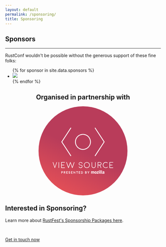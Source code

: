 ```yaml
---
layout: default
permalink: /sponsoring/
title: Sponsoring
---
```


<div class="popout sponsors">
  <section>
    <h1>Sponsors</h1>
    <hr />
    <p>
      RustConf wouldn't be possible without the generous support of these fine folks:
    </p>
      <ul>
        {% for sponsor in site.data.sponsors %}
          <li><a href="{{sponsor.link}}" title="{{sponsor.name}}"><img src="/assets/sponsors/{{sponsor.logoName}}" /></a></li>
        {% endfor %}
      </ul>
  </section>

  <section style="text-align:center">
    <h2>Organised in partnership with</h2>
    <a title="view source by Mozilla" href="https://viewsourceconf.org/berlin-2016/" style="background-color: #b93c5a;background-image: linear-gradient(26deg,#f05556,#b93c5a 50%);display: flex; justify-content: center;align-items: center;box-sizing: border-box;min-height: 220px;min-width: 220px; height: 30vw; width: 30vw;border-radius: 100%; margin: 1vw auto;color: white;">
      <svg xmlns="http://www.w3.org/2000/svg" viewBox="0 0 372.3 283.3" style="height: 65%;width: 68%;fill: currentColor;" width="372" height="283" role="image" aria-labelledby="vs_logo_v">
        <path role="presentation" d="M296.1 280.3c-.3 0-.6-.1-.8-.4-.2-.4-.3-.7-.3-3.2v-11.2c0-1.3 0-2.5-.2-3.8l-3.9.9c.1 1.4.2 2.9.2 4.3v10.7c-.1 1.1 0 2.2.3 3.2.6 1.3 1.9 2.1 3.4 2 .8 0 1.5-.1 2.2-.4l-.6-2.2c0 .1-.1.1-.3.1zM77 274.7c.5-.7.8-1.5.8-2.4 0-1.1-.5-2.2-1.3-3-.9-.8-2-1.3-3.2-1.2h-4.2c-.7 0-1.2.5-1.2 1.2v12c0 .6.5 1.2 1.1 1.2.7 0 1.2-.5 1.2-1.2v-4.8h2l2.7 5.4c.2.4.6.7 1.1.7.2 0 .4 0 .5-.1.6-.3.9-1 .6-1.6l-2.3-4.6c.9-.3 1.7-.9 2.2-1.6zm-2.1-1.1c-.4.3-.9.5-1.4.5h-3.1v-3.6h3c.5 0 1.1.2 1.5.5.7.6.8 1.6.2 2.3-.1.1-.1.2-.2.3zm16.9-3.1c.7 0 1.2-.5 1.2-1.2 0-.3-.1-.6-.3-.8-.2-.2-.5-.4-.8-.4h-7.3c-.3 0-.6.1-.8.4-.2.2-.4.5-.3.8v12c0 .7.5 1.2 1.2 1.2H92c.7 0 1.2-.5 1.2-1.2 0-.3-.1-.6-.3-.8-.2-.2-.5-.4-.8-.4H86v-3.6h4.4c.3 0 .6-.1.8-.3.5-.5.5-1.2 0-1.7-.2-.2-.5-.3-.8-.3H86v-3.6l5.8-.1zm10.6 3.7c-.8.1-1.6-.2-2.1-.7-.2-.2-.4-.6-.4-.9 0-.6.3-1.1.7-1.5.5-.4 1-.6 1.6-.6.6 0 1.1.1 1.6.3.5.2.8.6 1 1 .1.3.3.6.5.7.3.2.6.2.9.1.3-.1.6-.3.7-.5.2-.3.2-.6.1-.9-.3-1.1-1-2-2-2.5-.9-.5-1.9-.7-2.9-.7-1.2 0-2.4.4-3.3 1.2-.9.8-1.4 1.9-1.4 3-.1 1 .3 2 1 2.7 1 1 2.4 1.5 3.8 1.4h.1c.8-.1 1.5.2 2.1.7.2.2.4.6.4.9 0 .6-.3 1.1-.7 1.5-.4.4-1 .6-1.6.6-.6 0-1.1-.1-1.7-.3-.5-.2-.8-.6-1-1-.1-.3-.3-.6-.5-.7-.3-.2-.6-.2-.9-.1-.3.1-.6.3-.7.5-.2.3-.2.6-.1.9.3 1.1 1 2 2 2.5.9.5 1.9.7 2.9.7 1.2 0 2.4-.4 3.3-1.2.9-.8 1.4-1.8 1.4-3 .1-1-.3-2-1-2.7-1.1-1-2.4-1.5-3.8-1.4zm36-6c-.3 0-.6.1-.8.4-.2.2-.3.5-.3.8v8.6l-7.2-9.3c-.1-.2-.4-.3-.6-.4-.2-.1-.5-.1-.7 0-.2.1-.4.2-.6.4-.1.2-.2.4-.2.7v12c.1.7.6 1.1 1.3 1.1.6-.1 1-.5 1.1-1.1v-8.6l7.2 9.3.1.1h.9l.2-.1.1-.1h.1v-.3-.1-.1-.1-12.2c-.1-.3-.3-.8-.6-1zm-19.5-21.3s0 .1 0 0l.2.3.2.2.1.1.2.1.1.1.2.1.2.1h.6l.2-.1.2-.1.1-.1.2-.1.1-.1.2-.2c.1-.1.1-.1.1-.2v-.1s0-.1.1-.1l11.6-33.2c.1-.4.1-.8-.1-1.2-.2-.4-.5-.7-.9-.8l-.6-.2-.6.3c-.4.2-.7.5-.8.9l-10.2 29.1-10.2-29.1v-.1c0-.1 0-.1-.1-.1 0 0 0-.1-.1-.1 0 0 0-.1-.1-.1l-.1-.1-.1-.1-.1-.1-.1-.1v-.1h-.4l-.2-.1h-.4-.2l-.1.1h-.1l-.1.1-.2.1-.1.1-.1.1-.1.1-.1.1s0 .1-.1.1l-.1.1c-.1.2-.1.2-.1.1l-10.2 29.1-10.2-29.1c-.1-.4-.4-.7-.8-.9-.7-.4-1.6-.1-2 .7-.2.4-.2.8-.1 1.2l11.6 33.2s0 .1.1.1v.1l.1.2.2.2.1.1.2.1.1.1.2.1.2.1h.6l.2-.1.2-.1.1-.1.2-.1.1-.1.2-.2c.1-.1.1-.1.1-.2v-.1s0-.1.1-.1l10.4-29.1 10.2 29.1c-.1 0-.1 0 0 .1zm2.6 23.6c.7 0 1.2-.5 1.2-1.2 0-.3-.1-.6-.3-.8-.2-.2-.5-.4-.8-.4h-7.3c-.3 0-.6.1-.8.4-.2.2-.4.5-.3.8v12c0 .6.5 1.1 1.1 1.2h7.3c.7 0 1.2-.5 1.2-1.2 0-.3-.1-.6-.3-.8-.2-.2-.5-.4-.8-.4h-6.1v-3.6h4.4c.3 0 .6-.1.8-.3.5-.5.5-1.2 0-1.7-.2-.2-.5-.3-.8-.3h-4.4v-3.6l5.9-.1zm138.3-96.2c1.1.7 2.6.4 3.4-.7l55.6-84.9c.5-.8.5-1.9 0-2.7L263.1 1.1c-.7-1.1-2.3-1.4-3.4-.7s-1.4 2.3-.7 3.4l54.8 83.6L259 171c-.7 1-.4 2.5.8 3.3zm111 70.5h-18.5v-13.6h13.8c.8-.1 1.4-.8 1.3-1.7-.1-.7-.6-1.2-1.3-1.3h-13.8v-13.6l18.5.1c.4 0 .8-.1 1.1-.4.3-.3.5-.7.5-1.1 0-.4-.2-.8-.5-1.1-.3-.3-.7-.5-1.1-.4l-20-.1c-.4 0-.8.1-1.1.4-.3.3-.5.7-.5 1.1v33.2c0 .8.7 1.5 1.5 1.5h20c.8 0 1.5-.7 1.5-1.5.1-.9-.5-1.5-1.4-1.5zm-216.7 23.3h-8.4c-.3 0-.6.1-.8.4-.5.5-.5 1.2 0 1.7.2.2.5.4.8.4h3v10.9c0 .3.1.6.4.8.5.5 1.2.5 1.7 0 .2-.2.4-.5.4-.8v-10.9h3c.7-.1 1.1-.6 1.1-1.3-.2-.7-.7-1.1-1.2-1.2zM25.3 211.7l-.6-.2-.5.3c-.4.2-.6.5-.8.9l-10.2 29.1-10.3-29.1c-.1-.4-.4-.7-.8-.9-.7-.4-1.6-.1-2 .7-.2.4-.2.8 0 1.1l11.6 33.1s0 .1.1.1v.1c0 .1.1.1.1.2l.2.2v.1l.1.1.1.1.2.1.2.1h.6l.1-.1.2-.1.1-.1.1-.1.1-.1.2-.2v-.1c.1-.1.1-.1.1-.2v-.1c0-.1.1-.1.1-.1l11.8-33.1c.1-.4.1-.8 0-1.1-.2-.2-.5-.5-.8-.7zm12.1 0c-.8 0-1.5.7-1.5 1.5v33c.1.8.8 1.4 1.7 1.3.7-.1 1.2-.6 1.3-1.3v-33c-.1-.8-.7-1.4-1.5-1.5zm20.9 56.4h-4.2c-.7 0-1.2.5-1.2 1.2v12.1c0 .7.5 1.2 1.2 1.2.3 0 .6-.1.8-.4.2-.2.3-.5.3-.8v-4.8h3.2c1.1 0 2.2-.5 3.1-1.3 1.6-1.5 1.7-4 .2-5.7l-.3-.3c-.8-.8-1.9-1.2-3.1-1.2zm1.5 5.6c-.4.4-.9.6-1.5.5h-3.1v-3.7h3c.6 0 1.1.2 1.5.5.7.6.8 1.6.3 2.3 0 .2-.1.3-.2.4zm13.8-25.9c.8-.1 1.4-.8 1.3-1.7-.1-.7-.6-1.2-1.3-1.3H55.1v-13.6H69c.8-.1 1.4-.8 1.3-1.7-.1-.7-.6-1.2-1.3-1.3H55.1v-13.6h18.5c.4 0 .8-.1 1.1-.4.3-.3.5-.7.4-1.1 0-.4-.2-.8-.4-1.1-.3-.3-.7-.5-1.1-.4l-20-.1c-.4 0-.8.1-1.1.4-.3.3-.5.7-.5 1.1v33.2c0 .8.7 1.5 1.5 1.5l20.1.1zm178 0c6.8 0 12.4-5.5 12.4-12.4v-22.2c0-.4-.1-.8-.4-1.1-.3-.3-.7-.4-1.1-.4-.4 0-.7.2-1 .4-.3.3-.4.7-.4 1.1v22.2c-.2 5.2-4.5 9.3-9.7 9.1-5-.2-9-4.2-9.1-9.1v-22.2c0-.4-.1-.8-.4-1.1-.3-.3-.6-.4-1-.4-.8 0-1.5.6-1.5 1.4v22.3c-.1 6.8 5.4 12.3 12.2 12.4zm-142.5-74.2c.7 1.1 2.3 1.4 3.4.7s1.4-2.3.7-3.4L58.5 87.3l54.8-83.6c.7-1.1.4-2.7-.7-3.4s-2.7-.4-3.4.7L53.5 86c-.5.8-.5 1.9 0 2.7l55.6 84.9zm77-135c-27 0-48.8 21.9-48.8 48.8s21.9 48.8 48.8 48.8 48.8-21.9 48.8-48.8c0-27-21.8-48.9-48.8-48.8zm0 92.7c-24.3 0-43.9-19.7-43.9-44s19.7-43.9 44-43.9c24.2 0 43.8 19.7 43.9 43.9 0 24.3-19.7 44-44 44zm23.9 80.4c-10 0-18.1 8.1-18.1 18.1s8.1 18.1 18.1 18.1 18.1-8.1 18.1-18.1c0-4.8-1.9-9.4-5.3-12.8-3.4-3.5-8-5.4-12.8-5.3zm10.6 28.7c-5.9 5.8-15.4 5.8-21.2-.1s-5.8-15.4.1-21.2c5.9-5.8 15.4-5.8 21.2.1 2.8 2.8 4.4 6.6 4.3 10.6.1 3.9-1.5 7.8-4.4 10.6zm43 27.5c-3.9 0-6.5 3-6.5 7.6s2.6 7.5 6.5 7.5c1.8.1 3.6-.6 4.8-2 1.3-1.6 2-3.6 1.8-5.6.1-1.9-.5-3.8-1.7-5.3s-3-2.3-4.9-2.2zm.1 12.3c-.8 0-1.6-.4-1.9-1.2-.4-1.2-.5-2.4-.5-3.6 0-1.1.1-2.2.4-3.2.3-1.1 1.5-1.7 2.6-1.4.4.1.7.4 1 .7.5.6.8 1.9.8 3.9-.1 3.3-.8 4.7-2.4 4.8zm35-34.5l-7.2-14.6c2.4-.3 4.6-1.5 6.2-3.3 3.5-3.7 3.3-9.5-.3-13l-.2-.2c-2-1.9-4.7-2.9-7.5-2.9h-11.4c-.4 0-.8.2-1.1.4-.3.3-.4.7-.4 1.1v32.9c0 .8.6 1.5 1.4 1.5h.1c.8 0 1.5-.7 1.5-1.5v-14.9h8.4L296 247c.2.5.8.9 1.3.8.2 0 .5 0 .7-.1.4-.2.6-.5.8-.9.2-.4.1-.8-.1-1.1zm-18.8-17.5v-13.5h9.9c2 0 3.9.7 5.3 2 2.6 2.2 3 6.1.8 8.8-.2.3-.5.5-.7.7-1.4 1.3-3.3 2-5.2 2h-10.1zm-26 40.6c-.8-.6-1.8-.9-2.9-.9-1.6 0-3.1.7-4.1 1.9-.2-.3-.4-.5-.6-.7-.8-.8-1.8-1.2-2.9-1.2-1.3 0-2.6.5-3.5 1.5-.1-.5-.2-1-.5-1.5l-3.4.9c.4.7.5 1.6.5 3.7v10.1h3.7v-10.5c.7-.6 1.6-1 2.5-1.1 1 0 1.3.4 1.3 2.2v9.4h3.6v-10.4c.7-.7 1.6-1.1 2.5-1.2 1 0 1.2.3 1.2 2.1v9.5h3.7v-10.2c0-2.1-.3-2.9-1.1-3.6zm32.5-7c-1.3 0-2.4 1-2.4 2.3 0 1.3 1 2.3 2.3 2.3 1.3 0 2.3-1 2.3-2.3 0-1.2-1-2.2-2.2-2.3zm-118 8.7c.7 0 1.2-.5 1.2-1.2 0-.3-.1-.6-.3-.8-.2-.2-.5-.4-.8-.4h-7.3c-.3 0-.6.1-.8.4-.2.2-.4.5-.4.8v12c0 .7.5 1.2 1.1 1.2H168.5c.7 0 1.2-.5 1.2-1.2 0-.3-.1-.6-.4-.8-.2-.2-.5-.4-.8-.4h-6.1v-3.6h4.4c.3 0 .6-.1.8-.3.5-.5.5-1.2 0-1.7-.2-.2-.5-.3-.8-.3h-4.4v-3.6l6-.1zm116 12h3.8v-14.7l-3.8.6v14.1zm-2.1-11.8v-2.6h-10.7v2.6h6.2l-6.8 9.4v2.3h10.6l.9-2.6h-6.6l6.4-9.1zm21.6 9.5c-.3 0-.6-.1-.8-.4-.2-.4-.3-.7-.3-3.2v-11.2c.1-1.3 0-2.5-.2-3.8l-3.9.9c.2 1.4.2 2.9.2 4.3v10.7c0 2.1 0 2.5.3 3.2.6 1.3 1.9 2.1 3.4 2 .8 0 1.5-.1 2.2-.4l-.6-2.2c0 .2-.1.2-.3.1zm33.9-39.8c-.4 0-.8.1-1.1.4-6.2 5.6-15.7 5.1-21.3-1s-5.1-15.7 1-21.3c5.4-4.9 13.5-5.2 19.2-.8.3.3.7.4 1.1.3.4 0 .8-.3 1-.6.2-.3.4-.7.3-1.1 0-.4-.3-.8-.6-1-3.1-2.5-7-3.8-11-3.8-10 0-18.1 8.1-18.1 18.1s8.1 18.1 18.1 18.1c4.5 0 8.9-1.7 12.2-4.7.6-.6.5-1.6-.1-2.2-.1-.2-.4-.3-.7-.4zm-154.7-2.7c.1-2.2-.7-4.4-2.3-6-2-2.2-5.1-3.3-9.1-3.4h-.2c-3.2-.1-5.5-.9-7-2.4-1-1-1.6-2.4-1.5-3.9.1-2 1-3.9 2.5-5.2 1.6-1.4 3.6-2.2 5.7-2.1 1.9 0 3.7.4 5.4 1.2 1.7.7 3 2.2 3.5 4 .1.4.3.7.7.9.3.2.7.3 1.1.1.8-.2 1.3-1 1.1-1.8v-.1c-.7-2.5-2.4-4.6-4.7-5.7-2.2-1.1-4.6-1.7-7.1-1.7-2.9-.1-5.6 1-7.7 2.9-2.1 1.8-3.4 4.4-3.4 7.2-.1 2.3.7 4.5 2.3 6.1 2 2.2 5.1 3.3 9.1 3.4h.1c3.2.1 5.5.9 7 2.4 1 1 1.6 2.4 1.5 3.9-.1 2-1 3.9-2.5 5.2-1.6 1.4-3.6 2.2-5.7 2.1-1.9 0-3.7-.3-5.4-1.1-1.7-.7-3-2.2-3.5-4-.1-.4-.3-.7-.7-.9-.3-.2-.7-.3-1.1-.1-.4.1-.7.3-.9.7-.2.3-.3.7-.1 1.1.7 2.5 2.4 4.6 4.7 5.8 2.2 1.1 4.6 1.7 7.1 1.6 2.9.1 5.6-1 7.7-2.9 2.1-1.9 3.4-4.5 3.4-7.3zm-4.2 30.5h-3c-.3 0-.6.1-.8.3-.2.2-.4.5-.4.8v12c0 .7.5 1.2 1.2 1.2h3c4 0 7.2-3.2 7.2-7.2.1-3.9-3.1-7.1-7.2-7.1zm3.4 10.5c-.9.9-2.1 1.4-3.4 1.4h-1.8v-9.6h1.9c2.7 0 4.8 2.1 4.9 4.7-.1 1.3-.6 2.6-1.6 3.5zm135.3-.6v-.3l.1-4.9c.1-.9 0-1.8-.3-2.6-.6-1.6-2.2-2.5-4.7-2.5-1.4 0-2.7.3-3.9.8-.8.3-1.6.7-2.4 1.2l1.6 2.7c1.2-.9 2.7-1.5 4.2-1.6 1.4 0 1.7.5 1.7 2.1v.6h-.9c-4.6 0-6.9 1.6-6.9 5 0 2.9 1.8 4.5 5 4.5 1 0 2-.2 2.9-.8.3-.2.6-.5.9-.8.4.8 1.2 1.4 2 1.8l2-2.3c-1-.6-1.5-1.8-1.3-2.9zm-3.8 1.3c-.5.6-1.2 1-2 1-.9 0-1.7-.8-1.7-1.8v-.1c0-1.7.9-2.2 3.5-2.2h.2v3.1zm-89.9-11.2c-.3 0-.6.2-.8.4l-3.7 4.6-3.6-4.6c-.2-.2-.5-.4-.8-.4-.3 0-.6.1-.9.3-.5.4-.6 1.2-.2 1.7l4.4 5.5v5.8c0 .3.1.6.4.8.5.5 1.2.5 1.7 0 .2-.2.4-.5.4-.8v-5.8l4.4-5.5c.4-.5.4-1.3-.1-1.7-.5-.3-.8-.4-1.2-.3zm-15.1 4.1c0-1.1-.4-2.2-1.3-3-.9-.8-2-1.2-3.2-1.2h-4.2c-.3 0-.6.1-.8.4-.2.2-.3.5-.3.8v12c0 .7.5 1.2 1.1 1.2h4.5c1.2 0 2.3-.4 3.2-1.2.9-.8 1.3-1.9 1.3-3 0-1.2-.5-2.4-1.5-3.1.8-.8 1.2-1.8 1.2-2.9zm-7.5-1.7h3c.5 0 1.1.2 1.5.5.4.3.6.8.6 1.3s-.2 1-.6 1.3c-.4.4-.9.6-1.5.5h-3v-3.6zm4.7 9.1c-.4.4-1 .6-1.5.5h-3.3v-3.6h3.3c.5 0 1.1.2 1.5.5.4.3.6.8.6 1.3.1.4-.2.9-.6 1.3z">
      </path></svg>
    </a>
  </section>
</div>


<section class="whitewithwheel">
  <h2>Interested in Sponsoring?</h2>
  <p>Learn more about <a href="/assets/downloads/rustfest_2016_sponsorship.pdf">RustFest's Sponsorship Packages here</a>.
  </p>
  <br />
  <p>
    <a class="button" href="mailto:sponsors@rustfest.eu">
      Get in touch now
    </a>
  </p>
</section>
